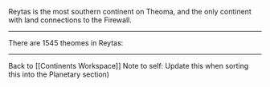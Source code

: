 Reytas is the most southern continent on Theoma, and the only continent with land connections to the Firewall.

---
There are 1545 theomes in Reytas:

---
Back to [[Continents Workspace]] Note to self: Update this when sorting this into the Planetary section)